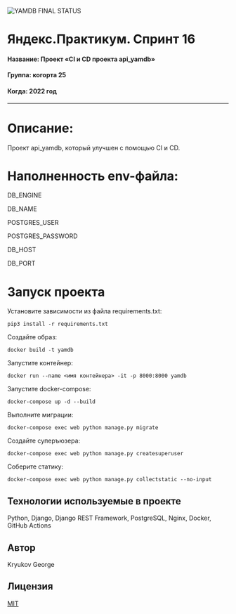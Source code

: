 ![YAMDB FINAL STATUS](https://github.com/Hlompy/yamdb_final/actions/workflows/yamdb_workflow.yml/badge.svg)
# Яндекс.Практикум. Спринт 16

#### Название: Проект «CI и CD проекта api_yamdb»
#### Группа: когорта 25
#### Когда: 2022 год

------------

# Описание:
Проект api_yamdb, который улучшен с помощью CI и CD.

# Наполненность env-файла:
DB_ENGINE

DB_NAME

POSTGRES_USER

POSTGRES_PASSWORD

DB_HOST

DB_PORT

# Запуск проекта

Установите зависимости из файла requirements.txt:

    pip3 install -r requirements.txt

Создайте образ:
 
    docker build -t yamdb

Запустите контейнер:

    docker run --name <имя контейнера> -it -p 8000:8000 yamdb

Запустите docker-compose:

    docker-compose up -d --build 

Выполните миграции:

    docker-compose exec web python manage.py migrate

Создайте суперъюзера:

    docker-compose exec web python manage.py createsuperuser

Соберите статику:

    docker-compose exec web python manage.py collectstatic --no-input 
   
## Технологии используемые в проекте

Python, Django, Django REST Framework, PostgreSQL, Nginx, Docker, GitHub Actions

## Автор

Kryukov George


## Лицензия
[MIT](https://ru.wikipedia.org/wiki/%D0%9B%D0%B8%D1%86%D0%B5%D0%BD%D0%B7%D0%B8%D1%8F_MIT)


